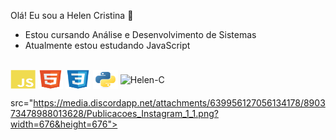 Olá! Eu sou a Helen Cristina 👋
- Estou cursando Análise e Desenvolvimento de Sistemas    
- Atualmente estou estudando JavaScript                                            
                                          

<div style="display: inline_block"><br>

  <img align="center" alt="Helen-Js" height="30" width="40" src="https://raw.githubusercontent.com/devicons/devicon/master/icons/javascript/javascript-plain.svg">
  <img align="center" alt="Helen-HTML" height="30" width="40" src="https://raw.githubusercontent.com/devicons/devicon/master/icons/html5/html5-original.svg">
  <img align="center" alt="Helen-CSS" height="30" width="40" src="https://raw.githubusercontent.com/devicons/devicon/master/icons/css3/css3-original.svg">
  <img align="center" alt="Helen-Python" height="30" width="40" src="https://raw.githubusercontent.com/devicons/devicon/master/icons/python/python-original.svg">
  <img align="center" alt="Helen-C" height="30" width="40" src="https://cdn.jsdelivr.net/gh/devicons/devicon/icons/c/c-original.svg">
  
  src="https://media.discordapp.net/attachments/639956127056134178/890373478988013628/Publicacoes_Instagram_1_1.png?width=676&height=676">
  
 
</div>

